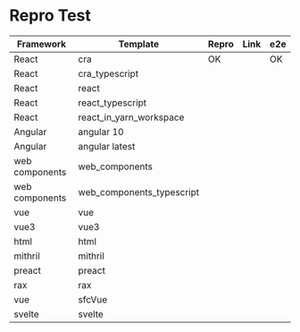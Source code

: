 # Repro Test

| Framework      | Template                  | Repro | Link | e2e |
| -------------- | ------------------------- | ----- | ---- | --- |
| React          | cra                       | OK    |      | OK  |
| React          | cra_typescript            |       |      |     |
| React          | react                     |       |      |     |
| React          | react_typescript          |       |      |     |
| React          | react_in_yarn_workspace   |       |      |     |
| Angular        | angular 10                |       |      |     |
| Angular        | angular latest            |       |      |     |
| web components | web_components            |       |      |     |
| web components | web_components_typescript |       |      |     |
| vue            | vue                       |       |      |     |
| vue3           | vue3                      |       |      |     |
| html           | html                      |       |      |     |
| mithril        | mithril                   |       |      |     |
| preact         | preact                    |       |      |     |
| rax            | rax                       |       |      |     |
| vue            | sfcVue                    |       |      |     |
| svelte         | svelte                    |       |      |     |
